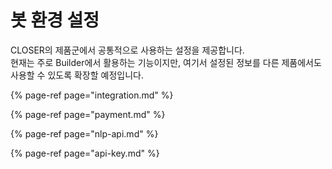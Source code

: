 # 봇 환경 설정

CLOSER의 제품군에서 공통적으로 사용하는 설정을 제공합니다.  
현재는 주로 Builder에서 활용하는 기능이지만, 여기서 설정된 정보를 다른 제품에서도 사용할 수 있도록 확장할 예정입니다.

{% page-ref page="integration.md" %}

{% page-ref page="payment.md" %}

{% page-ref page="nlp-api.md" %}

{% page-ref page="api-key.md" %}



